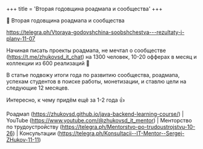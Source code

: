 +++
title = 'Вторая годовщина роадмапа и сообщества'
+++


🎉 Вторая годовщина роадмапа и сообщества

https://telegra.ph/Vtoraya-godovshchina-soobshchestva---rezultaty-i-plany-11-07

Начиная писать проекты роадмапа, не мечтал о сообществе (https://t.me/zhukovsd_it_chat) на 1300 человек, 10-20 офферах в месяц и коллекции из 600 реализаций 🥹

В статье подвожу итоги года по развитию сообщества, роадмапа, успехам студентов в поиске работы, монетизации, и ставлю цели на следующие 12 месяцев.

Интересно, к чему придём ещё за 1-2 года 👍

Роадмап (https://zhukovsd.github.io/java-backend-learning-course/) | YouTube (https://www.youtube.com/@zhukovsd_it_mentor) | Менторство по трудоустройству (https://telegra.ph/Mentorstvo-po-trudoustrojstvu-10-26)  | Консультации (https://telegra.ph/Konsultacii--IT-Mentor--Sergej-ZHukov-11-11)